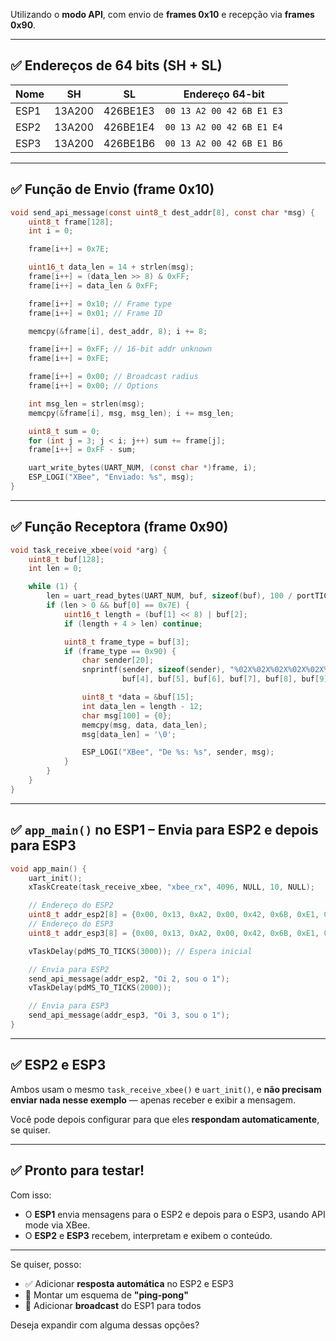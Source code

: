 

Utilizando o **modo API**, com envio de **frames 0x10** e recepção via **frames 0x90**.

---

## ✅ Endereços de 64 bits (SH + SL)

| Nome | SH     | SL       | Endereço 64-bit           |
| ---- | ------ | -------- | ------------------------- |
| ESP1 | 13A200 | 426BE1E3 | `00 13 A2 00 42 6B E1 E3` |
| ESP2 | 13A200 | 426BE1E4 | `00 13 A2 00 42 6B E1 E4` |
| ESP3 | 13A200 | 426BE1B6 | `00 13 A2 00 42 6B E1 B6` |

---

## ✅ Função de Envio (frame 0x10)

```c
void send_api_message(const uint8_t dest_addr[8], const char *msg) {
    uint8_t frame[128];
    int i = 0;

    frame[i++] = 0x7E;

    uint16_t data_len = 14 + strlen(msg);
    frame[i++] = (data_len >> 8) & 0xFF;
    frame[i++] = data_len & 0xFF;

    frame[i++] = 0x10; // Frame type
    frame[i++] = 0x01; // Frame ID

    memcpy(&frame[i], dest_addr, 8); i += 8;

    frame[i++] = 0xFF; // 16-bit addr unknown
    frame[i++] = 0xFE;

    frame[i++] = 0x00; // Broadcast radius
    frame[i++] = 0x00; // Options

    int msg_len = strlen(msg);
    memcpy(&frame[i], msg, msg_len); i += msg_len;

    uint8_t sum = 0;
    for (int j = 3; j < i; j++) sum += frame[j];
    frame[i++] = 0xFF - sum;

    uart_write_bytes(UART_NUM, (const char *)frame, i);
    ESP_LOGI("XBee", "Enviado: %s", msg);
}
```

---

## ✅ Função Receptora (frame 0x90)

```c
void task_receive_xbee(void *arg) {
    uint8_t buf[128];
    int len = 0;

    while (1) {
        len = uart_read_bytes(UART_NUM, buf, sizeof(buf), 100 / portTICK_PERIOD_MS);
        if (len > 0 && buf[0] == 0x7E) {
            uint16_t length = (buf[1] << 8) | buf[2];
            if (length + 4 > len) continue;

            uint8_t frame_type = buf[3];
            if (frame_type == 0x90) {
                char sender[20];
                snprintf(sender, sizeof(sender), "%02X%02X%02X%02X%02X%02X%02X%02X",
                         buf[4], buf[5], buf[6], buf[7], buf[8], buf[9], buf[10], buf[11]);

                uint8_t *data = &buf[15];
                int data_len = length - 12;
                char msg[100] = {0};
                memcpy(msg, data, data_len);
                msg[data_len] = '\0';

                ESP_LOGI("XBee", "De %s: %s", sender, msg);
            }
        }
    }
}
```

---

## ✅ `app_main()` no ESP1 – Envia para ESP2 e depois para ESP3

```c
void app_main() {
    uart_init();
    xTaskCreate(task_receive_xbee, "xbee_rx", 4096, NULL, 10, NULL);

    // Endereço do ESP2
    uint8_t addr_esp2[8] = {0x00, 0x13, 0xA2, 0x00, 0x42, 0x6B, 0xE1, 0xE4};
    // Endereço do ESP3
    uint8_t addr_esp3[8] = {0x00, 0x13, 0xA2, 0x00, 0x42, 0x6B, 0xE1, 0xB6};

    vTaskDelay(pdMS_TO_TICKS(3000)); // Espera inicial

    // Envia para ESP2
    send_api_message(addr_esp2, "Oi 2, sou o 1");
    vTaskDelay(pdMS_TO_TICKS(2000));

    // Envia para ESP3
    send_api_message(addr_esp3, "Oi 3, sou o 1");
}
```

---

## ✅ ESP2 e ESP3

Ambos usam o mesmo `task_receive_xbee()` e `uart_init()`, e **não precisam enviar nada nesse exemplo** — apenas receber e exibir a mensagem.

Você pode depois configurar para que eles **respondam automaticamente**, se quiser.

---

## ✅ Pronto para testar!

Com isso:

* O **ESP1** envia mensagens para o ESP2 e depois para o ESP3, usando API mode via XBee.
* O **ESP2** e **ESP3** recebem, interpretam e exibem o conteúdo.

---

Se quiser, posso:

* ✅ Adicionar **resposta automática** no ESP2 e ESP3
* 🔄 Montar um esquema de **"ping-pong"**
* 📡 Adicionar **broadcast** do ESP1 para todos

Deseja expandir com alguma dessas opções?
